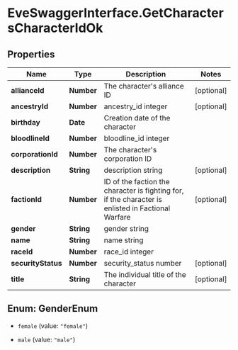 # EveSwaggerInterface.GetCharactersCharacterIdOk

## Properties
Name | Type | Description | Notes
------------ | ------------- | ------------- | -------------
**allianceId** | **Number** | The character's alliance ID | [optional] 
**ancestryId** | **Number** | ancestry_id integer | [optional] 
**birthday** | **Date** | Creation date of the character | 
**bloodlineId** | **Number** | bloodline_id integer | 
**corporationId** | **Number** | The character's corporation ID | 
**description** | **String** | description string | [optional] 
**factionId** | **Number** | ID of the faction the character is fighting for, if the character is enlisted in Factional Warfare | [optional] 
**gender** | **String** | gender string | 
**name** | **String** | name string | 
**raceId** | **Number** | race_id integer | 
**securityStatus** | **Number** | security_status number | [optional] 
**title** | **String** | The individual title of the character | [optional] 


<a name="GenderEnum"></a>
## Enum: GenderEnum


* `female` (value: `"female"`)

* `male` (value: `"male"`)




